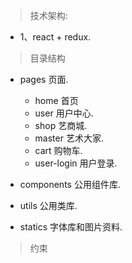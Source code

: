 > 技术架构:
 * 1、react + redux.

> 目录结构


* pages   页面.
  * home 首页
  * user 用户中心.
  * shop 艺商城.
  * master 艺术大家.
  * cart 购物车.
  * user-login 用户登录.

* components     公用组件库.

* utils    公用类库.

* statics  字体库和图片资料.

> 约束


